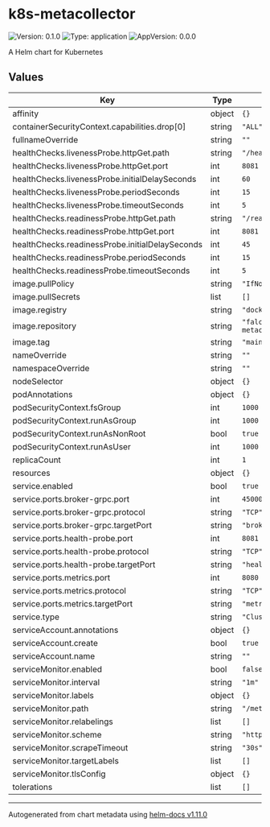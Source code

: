 # k8s-metacollector

![Version: 0.1.0](https://img.shields.io/badge/Version-0.1.0-informational?style=flat-square) ![Type: application](https://img.shields.io/badge/Type-application-informational?style=flat-square) ![AppVersion: 0.0.0](https://img.shields.io/badge/AppVersion-0.0.0-informational?style=flat-square)

A Helm chart for Kubernetes

## Values

| Key | Type | Default | Description |
|-----|------|---------|-------------|
| affinity | object | `{}` |  |
| containerSecurityContext.capabilities.drop[0] | string | `"ALL"` |  |
| fullnameOverride | string | `""` |  |
| healthChecks.livenessProbe.httpGet.path | string | `"/healthz"` |  |
| healthChecks.livenessProbe.httpGet.port | int | `8081` |  |
| healthChecks.livenessProbe.initialDelaySeconds | int | `60` |  |
| healthChecks.livenessProbe.periodSeconds | int | `15` |  |
| healthChecks.livenessProbe.timeoutSeconds | int | `5` |  |
| healthChecks.readinessProbe.httpGet.path | string | `"/readyz"` |  |
| healthChecks.readinessProbe.httpGet.port | int | `8081` |  |
| healthChecks.readinessProbe.initialDelaySeconds | int | `45` |  |
| healthChecks.readinessProbe.periodSeconds | int | `15` |  |
| healthChecks.readinessProbe.timeoutSeconds | int | `5` |  |
| image.pullPolicy | string | `"IfNotPresent"` |  |
| image.pullSecrets | list | `[]` |  |
| image.registry | string | `"docker.io"` |  |
| image.repository | string | `"falcosecurity/k8s-metacollector"` |  |
| image.tag | string | `"main"` |  |
| nameOverride | string | `""` |  |
| namespaceOverride | string | `""` |  |
| nodeSelector | object | `{}` |  |
| podAnnotations | object | `{}` |  |
| podSecurityContext.fsGroup | int | `1000` |  |
| podSecurityContext.runAsGroup | int | `1000` |  |
| podSecurityContext.runAsNonRoot | bool | `true` |  |
| podSecurityContext.runAsUser | int | `1000` |  |
| replicaCount | int | `1` |  |
| resources | object | `{}` |  |
| service.enabled | bool | `true` |  |
| service.ports.broker-grpc.port | int | `45000` |  |
| service.ports.broker-grpc.protocol | string | `"TCP"` |  |
| service.ports.broker-grpc.targetPort | string | `"broker-grpc"` |  |
| service.ports.health-probe.port | int | `8081` |  |
| service.ports.health-probe.protocol | string | `"TCP"` |  |
| service.ports.health-probe.targetPort | string | `"health-probe"` |  |
| service.ports.metrics.port | int | `8080` |  |
| service.ports.metrics.protocol | string | `"TCP"` |  |
| service.ports.metrics.targetPort | string | `"metrics"` |  |
| service.type | string | `"ClusterIP"` |  |
| serviceAccount.annotations | object | `{}` |  |
| serviceAccount.create | bool | `true` |  |
| serviceAccount.name | string | `""` |  |
| serviceMonitor.enabled | bool | `false` |  |
| serviceMonitor.interval | string | `"1m"` |  |
| serviceMonitor.labels | object | `{}` |  |
| serviceMonitor.path | string | `"/metrics"` |  |
| serviceMonitor.relabelings | list | `[]` |  |
| serviceMonitor.scheme | string | `"http"` |  |
| serviceMonitor.scrapeTimeout | string | `"30s"` |  |
| serviceMonitor.targetLabels | list | `[]` |  |
| serviceMonitor.tlsConfig | object | `{}` |  |
| tolerations | list | `[]` |  |

----------------------------------------------
Autogenerated from chart metadata using [helm-docs v1.11.0](https://github.com/norwoodj/helm-docs/releases/v1.11.0)

